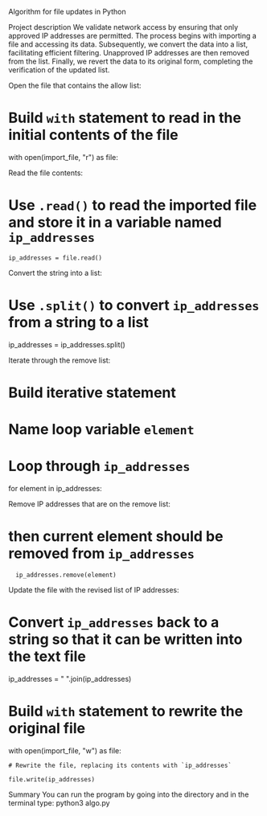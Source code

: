 Algorithm for file updates in Python

Project description
We validate network access by ensuring that only approved IP addresses are permitted. The process begins with importing a file and accessing its data. Subsequently, we convert the data into a list, facilitating efficient filtering. Unapproved IP addresses are then removed from the list. Finally, we revert the data to its original form, completing the verification of the updated list.

Open the file that contains the allow list:

# Build `with` statement to read in the initial contents of the file

  with open(import_file, "r") as file:

Read the file contents:

# Use `.read()` to read the imported file and store it in a variable named `ip_addresses`

    ip_addresses = file.read()

Convert the string into a list:

# Use `.split()` to convert `ip_addresses` from a string to a list

  ip_addresses = ip_addresses.split()

Iterate through the remove list:

  # Build iterative statement
  # Name loop variable `element`
  
  # Loop through `ip_addresses`

  for element in ip_addresses:
    

Remove IP addresses that are on the remove list:

# then current element should be removed from `ip_addresses`

      ip_addresses.remove(element)


Update the file with the revised list of IP addresses:

 # Convert `ip_addresses` back to a string so that it can be written into the text file     

  ip_addresses = " ".join(ip_addresses)

  # Build `with` statement to rewrite the original file

  with open(import_file, "w") as file:

    # Rewrite the file, replacing its contents with `ip_addresses`

    file.write(ip_addresses)

Summary
You can run the program by going into the directory and in the terminal type: python3 algo.py
